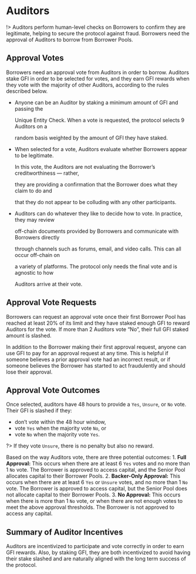 # Auditors

!&gt; Auditors perform human-level checks on Borrowers to confirm they are legitimate, helping to secure the protocol against fraud. Borrowers need the approval of Auditors to borrow from Borrower Pools.

## Approval Votes

Borrowers need an approval vote from Auditors in order to borrow. Auditors stake GFI in order to be selected for votes, and they earn GFI rewards when they vote with the majority of other Auditors, according to the rules described below.

* Anyone can be an Auditor by staking a minimum amount of GFI and passing the

  Unique Entity Check. When a vote is requested, the protocol selects 9 Auditors on a

  random basis weighted by the amount of GFI they have staked.

* When selected for a vote, Auditors evaluate whether Borrowers appear to be legitimate.

  In this vote, the Auditors are not evaluating the Borrower’s creditworthiness — rather,

  they are providing a confirmation that the Borrower does what they claim to do and

  that they do not appear to be colluding with any other participants.

* Auditors can do whatever they like to decide how to vote. In practice, they may review

  off-chain documents provided by Borrowers and communicate with Borrowers directly

  through channels such as forums, email, and video calls. This can all occur off-chain on

  a variety of platforms. The protocol only needs the final vote and is agnostic to how

  Auditors arrive at their vote.

## Approval Vote Requests

Borrowers can request an approval vote once their first Borrower Pool has reached at least 20% of its limit and they have staked enough GFI to reward Auditors for the vote. If more than 2 Auditors vote “No”, their full GFI staked amount is slashed.

In addition to the Borrower making their first approval request, anyone can use GFI to pay for an approval request at any time. This is helpful if someone believes a prior approval vote had an incorrect result, or if someone believes the Borrower has started to act fraudulently and should lose their approval.

## Approval Vote Outcomes

Once selected, auditors have 48 hours to provide a `Yes`, `Unsure`, or `No` vote. Their GFI is slashed if they:

* don’t vote within the 48 hour window, 
* vote `Yes` when the majority vote `No`, or 
* vote `No` when the majority vote `Yes`.

?&gt; If they vote `Unsure`, there is no penalty but also no reward.

Based on the way Auditors vote, there are three potential outcomes: 1. **Full Approval:** This occurs when there are at least 6 `Yes` votes and no more than 1 `No` vote. The Borrower is approved to access capital, and the Senior Pool allocates capital to their Borrower Pools. 2. **Backer-Only Approval:** This occurs when there are at least 6 `Yes` or `Unsure` votes, and no more than 1 `No` vote. The Borrower is approved to access capital, but the Senior Pool does not allocate capital to their Borrower Pools. 3. **No Approval:** This occurs when there is more than 1 `No` vote, or when there are not enough votes to meet the above approval thresholds. The Borrower is not approved to access any capital.

## Summary of Auditor Incentives

Auditors are incentivized to participate and vote correctly in order to earn GFI rewards. Also, by staking GFI, they are both incentivized to avoid having their stake slashed and are naturally aligned with the long term success of the protocol.

